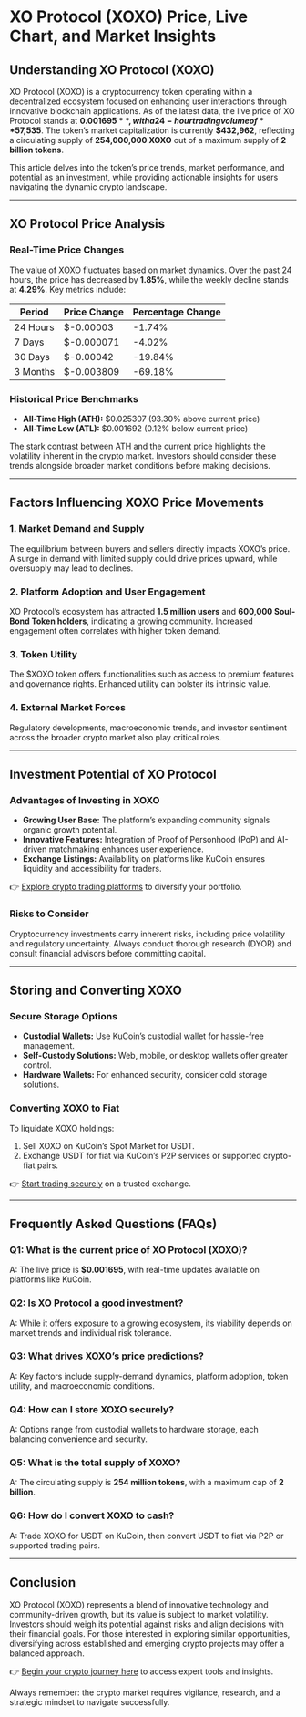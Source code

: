 # XO Protocol (XOXO) Price, Live Chart, and Market Insights

## Understanding XO Protocol (XOXO)  

XO Protocol (XOXO) is a cryptocurrency token operating within a decentralized ecosystem focused on enhancing user interactions through innovative blockchain applications. As of the latest data, the live price of XO Protocol stands at **$0.001695**, with a 24-hour trading volume of **$57,535**. The token’s market capitalization is currently **$432,962**, reflecting a circulating supply of **254,000,000 XOXO** out of a maximum supply of **2 billion tokens**.  

This article delves into the token’s price trends, market performance, and potential as an investment, while providing actionable insights for users navigating the dynamic crypto landscape.

---

## XO Protocol Price Analysis  

### Real-Time Price Changes  
The value of XOXO fluctuates based on market dynamics. Over the past 24 hours, the price has decreased by **1.85%**, while the weekly decline stands at **4.29%**. Key metrics include:  

| Period        | Price Change  | Percentage Change |
|---------------|---------------|-------------------|
| 24 Hours      | $-0.00003     | -1.74%            |
| 7 Days        | $-0.000071    | -4.02%            |
| 30 Days       | $-0.00042     | -19.84%           |
| 3 Months      | $-0.003809    | -69.18%           |

### Historical Price Benchmarks  
- **All-Time High (ATH):** $0.025307 (93.30% above current price)  
- **All-Time Low (ATL):** $0.001692 (0.12% below current price)  

The stark contrast between ATH and the current price highlights the volatility inherent in the crypto market. Investors should consider these trends alongside broader market conditions before making decisions.

---

## Factors Influencing XOXO Price Movements  

### 1. **Market Demand and Supply**  
The equilibrium between buyers and sellers directly impacts XOXO’s price. A surge in demand with limited supply could drive prices upward, while oversupply may lead to declines.

### 2. **Platform Adoption and User Engagement**  
XO Protocol’s ecosystem has attracted **1.5 million users** and **600,000 Soul-Bond Token holders**, indicating a growing community. Increased engagement often correlates with higher token demand.

### 3. **Token Utility**  
The $XOXO token offers functionalities such as access to premium features and governance rights. Enhanced utility can bolster its intrinsic value.

### 4. **External Market Forces**  
Regulatory developments, macroeconomic trends, and investor sentiment across the broader crypto market also play critical roles.

---

## Investment Potential of XO Protocol  

### Advantages of Investing in XOXO  
- **Growing User Base:** The platform’s expanding community signals organic growth potential.  
- **Innovative Features:** Integration of Proof of Personhood (PoP) and AI-driven matchmaking enhances user experience.  
- **Exchange Listings:** Availability on platforms like KuCoin ensures liquidity and accessibility for traders.  

👉 [Explore crypto trading platforms](https://bit.ly/okx-bonus) to diversify your portfolio.  

### Risks to Consider  
Cryptocurrency investments carry inherent risks, including price volatility and regulatory uncertainty. Always conduct thorough research (DYOR) and consult financial advisors before committing capital.

---

## Storing and Converting XOXO  

### Secure Storage Options  
- **Custodial Wallets:** Use KuCoin’s custodial wallet for hassle-free management.  
- **Self-Custody Solutions:** Web, mobile, or desktop wallets offer greater control.  
- **Hardware Wallets:** For enhanced security, consider cold storage solutions.  

### Converting XOXO to Fiat  
To liquidate XOXO holdings:  
1. Sell XOXO on KuCoin’s Spot Market for USDT.  
2. Exchange USDT for fiat via KuCoin’s P2P services or supported crypto-fiat pairs.  

👉 [Start trading securely](https://bit.ly/okx-bonus) on a trusted exchange.  

---

## Frequently Asked Questions (FAQs)  

### Q1: What is the current price of XO Protocol (XOXO)?  
A: The live price is **$0.001695**, with real-time updates available on platforms like KuCoin.  

### Q2: Is XO Protocol a good investment?  
A: While it offers exposure to a growing ecosystem, its viability depends on market trends and individual risk tolerance.  

### Q3: What drives XOXO’s price predictions?  
A: Key factors include supply-demand dynamics, platform adoption, token utility, and macroeconomic conditions.  

### Q4: How can I store XOXO securely?  
A: Options range from custodial wallets to hardware storage, each balancing convenience and security.  

### Q5: What is the total supply of XOXO?  
A: The circulating supply is **254 million tokens**, with a maximum cap of **2 billion**.  

### Q6: How do I convert XOXO to cash?  
A: Trade XOXO for USDT on KuCoin, then convert USDT to fiat via P2P or supported trading pairs.  

---

## Conclusion  

XO Protocol (XOXO) represents a blend of innovative technology and community-driven growth, but its value is subject to market volatility. Investors should weigh its potential against risks and align decisions with their financial goals. For those interested in exploring similar opportunities, diversifying across established and emerging crypto projects may offer a balanced approach.  

👉 [Begin your crypto journey here](https://bit.ly/okx-bonus) to access expert tools and insights.  

Always remember: the crypto market requires vigilance, research, and a strategic mindset to navigate successfully.